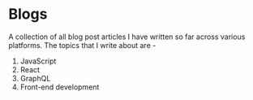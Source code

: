 # Blogs

A collection of all blog post articles I have written so far across various platforms. The topics that I write about are - 

1. JavaScript
2. React
3. GraphQL 
4. Front-end development